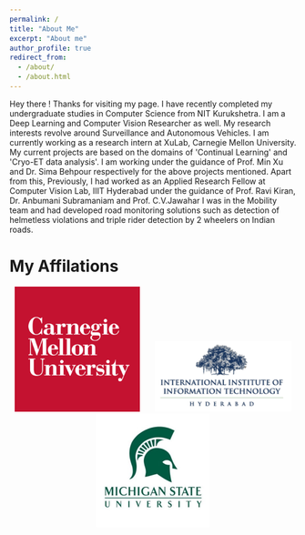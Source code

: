 ```yaml
---
permalink: /
title: "About Me"
excerpt: "About me"
author_profile: true
redirect_from: 
  - /about/
  - /about.html
---
```


Hey there ! Thanks for visiting my page. I have recently completed my undergraduate studies in Computer Science from NIT Kurukshetra. I am a Deep Learning and Computer Vision Researcher as well. My research interests revolve around Surveillance and Autonomous Vehicles. 
I am currently working as a research intern at XuLab, Carnegie Mellon University. My current projects are based on the domains of 'Continual Learning' and 'Cryo-ET data analysis'. I am working under the guidance of Prof. Min Xu and Dr. Sima Behpour respectively for the above projects mentioned. 
Apart from this, Previously, I had worked as an Applied Research Fellow at Computer Vision Lab, IIIT Hyderabad under the guidance of Prof. Ravi Kiran, Dr. Anbumani Subramaniam and Prof. C.V.Jawahar 
I was in the Mobility team and had developed road monitoring solutions such as detection of helmetless violations and triple rider detection by 2 wheelers on Indian roads.

My Affilations
======

<div>
	<center>
    <img width="220" src="./images/cmu-logo.png">    
    <img width="240" src="./images/IIIT.png">      
    <img width="200" src="./images/Michigan-State-University-logo.jpg">
	</center>
</div>

